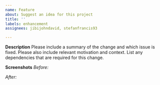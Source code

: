 ```yaml
---
name: Feature
about: Suggest an idea for this project
title: ''
labels: enhancement
assignees: jibijohndavid, stefanfrancis93

---
```


**Description**
Please include a summary of the change and which issue is fixed. Please also include relevant motivation and context. List any dependencies that are required for this change.

**Screenshots**
*Before:*

*After:*
